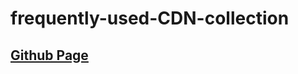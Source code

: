 # frequently-used-CDN-collection

## [Github Page](https://wiv33.github.io/frequently-used-CDN-collection/index.html)
